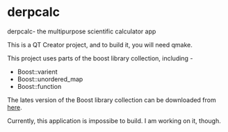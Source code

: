 # derpcalc
derpcalc- the multipurpose scientific calculator app

This is a QT Creator project, and to build it, you will need qmake.

This project uses parts of the boost library collection, including -

* Boost::varient
* Boost::unordered_map
* Boost::function

The lates version of the Boost library collection can be downloaded from [here](http://boost.org).

Currently, this application is impossibe to build. I am working on it, though.
